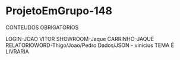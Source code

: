 # ProjetoEmGrupo-148

CONTEUDOS OBRIGATORIOS 

LOGIN-JOAO VITOR
SHOWROOM-Jaque
CARRINHO-JAQUE
RELATORIOWORD-Thigo/Joao/Pedro
Dados/JSON - vinicius
TEMA É LIVRARIA